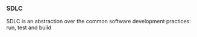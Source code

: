 ### SDLC ###

SDLC is an abstraction over the common software development practices: run, test and build
